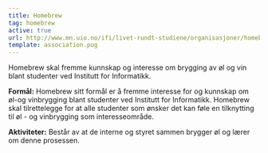 ```yaml
---
title: Homebrew
tag: homebrew
active: true
url: http://www.mn.uio.no/ifi/livet-rundt-studiene/organisasjoner/homebrew.html
template: association.pug
---
```


Homebrew skal fremme kunnskap og interesse om brygging av øl og vin blant studenter ved Institutt for Informatikk.

**Formål:** Homebrew sitt formål er å fremme interesse for og kunnskap om øl-og vinbrygging blant studenter ved Institutt for Informatikk. Homebrew skal tilrettelegge for at alle studenter som ønsker det kan føle en tilknytting til øl - og vinbrygging som interesseområde.

**Aktiviteter:** Består av at de interne og styret sammen brygger øl og lærer om denne prosessen.